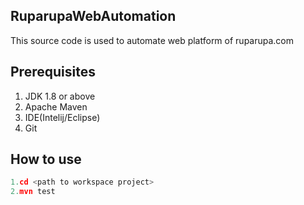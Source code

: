 ## RuparupaWebAutomation

This source code is used to automate web platform of ruparupa.com

## Prerequisites

1. JDK 1.8 or above
2. Apache Maven
3. IDE(Intelij/Eclipse)
4. Git



## How to use

```python
1.cd <path to workspace project>
2.mvn test


```
